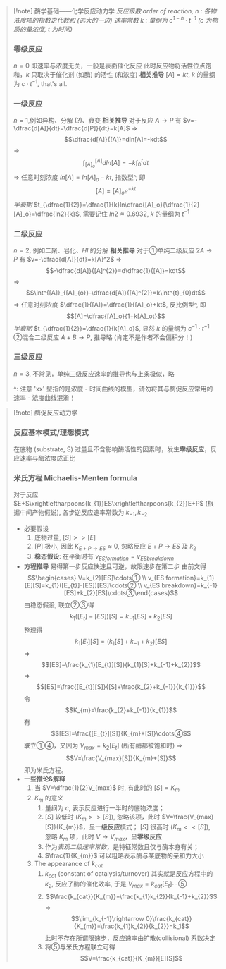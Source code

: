 > [!note] 酶学基础——化学反应动力学
> *反应级数 order of reaction, $n$ : 各物浓度项的指数之代数和 (选大的一边)*
> *速率常数 $k$ : 量纲为 $c^{1-n}·t^{-1}$ ($c$ 为物质的量浓度, $t$ 为时间)*
> ### 零级反应
> $n=0$ 即速率与浓度无关，一般是表面催化反应
> 此时反应物将活性位点饱和，$k$ 只取决于催化剂 (如酶) 的活性 (和浓度)
> **相关推导** $[A]=kt$, $k$ 的量纲为 $c·t^{-1}$, that's all.
>### 一级反应
> $n=1$,例如异构、分解 (?)、衰变
> **相关推导** 对于反应 $A→P$ 有 $v=-\dfrac{d[A]}{dt}=\dfrac{d[P]}{dt}=k[A]$
> ⇒ $$\dfrac{d[A]}{[A]}=dln[A]=-kdt$$
> ⇒ $$\int^{[A]}_{[A]_{o}}dln[A]=-k\int^{t}_{0}dt$$
> ⇒ 任意时刻浓度 $ln[A]=ln[A]_o-kt$, 指数型^, 即 $$[A]=[A]_{o} e^{-kt}$$
> *半衰期* $t_{\dfrac{1}{2}}=\dfrac{1}{k}ln\dfrac{[A]_o}{\dfrac{1}{2}[A]_o}=\dfrac{ln2}{k}$, 需要记住 $ln2\approx0.6932$, $k$ 的量纲为 $t^{-1}$
> ### 二级反应
> $n=2$, 例如二聚、皂化、$HI$ 的分解
> **相关推导** 对于①单纯二级反应 $2A→P$ 有 $v=-\dfrac{d[A]}{dt}=k[A]^2$
> ⇒ $$-\dfrac{d[A]}{[A]^{2}}=d\dfrac{1}{[A]}=kdt$$
> ⇒ $$\int^{[A]}_{[A]_{o}}-\dfrac{d[A]}{[A]^{2}}=k\int^{t}_{0}dt$$
> ⇒ 任意时刻浓度 $\dfrac{1}{[A]}=\dfrac{1}{[A]_o}+kt$, 反比例型^, 即 $$[A]=\dfrac{[A]_o}{1+k[A]_ot}$$
>  *半衰期* $t_{\dfrac{1}{2}}=\dfrac{1}{k[A]_o}$, 显然 $k$ 的量纲为 $c^{-1}·t^{-1}$
>  ②混合二级反应 $A+B→P$, 推导略 (肯定不是作者不会偏积分！)
>  ### 三级反应
>  $n=3$, 不常见，单纯三级反应速率的推导也与上条极似，略
>
>  ^: 注意 'xx' 型指的是浓度 - 时间曲线的模型，请勿将其与酶促反应常用的速率 - 浓度曲线混淆！

> [!note] 酶促反应动力学
> ### 反应基本模式/理想模式
> 在底物 (substrate, S) 过量且不含影响酶活性的因素时，发生**零级反应**，反应速率与酶浓度成正比
> ### 米氏方程 Michaelis-Menten formula
> 对于反应 $E+S\xrightleftharpoons{k_{1}}ES\xrightleftharpoons{k_{2}}E+P$ (根据中间产物假说), 各步逆反应速率常数为 $k_{-1},k_{-2}$
> * 必要假设
> 	1. 底物过量, $[S]>>[E]$
> 	2. $[P]$ 极小, 因此 $K_{E+P→ES}\approx0$, 忽略反应 $E+P→ES$ 及 $k_2$
> 	3. **稳态假设**: 在平衡时有 $v_{ES formation}=v_{ES breakdown}$
> * **方程推导** 易得第一步反应快速且可逆，故限速步在第二步
> 由前文得
>  $$\begin{cases} V=k_{2}[ES]\cdots① \\   v_{ES formation}=k_{1}[E][S]=k_{1}([E_{t}]-[ES])[ES]\cdots② \\   v_{ES breakdown}=k_{-1}[ES]+k_{2}[ES]\cdots③\end{cases}$$
> 由稳态假设, 联立②③得 $$k_{1}([E_{t}]-[ES])[S]=k_{-1}[ES]+k_{2}[ES]$$
> 整理得 $$k_{1}[E_{t}][S]=(k_{1}[S]+k_{-1}+k_{2})[ES]$$
> ⇒ $$[ES]=\frac{k_{1}[E_{t}][S]}{k_{1}[S]+k_{-1}+k_{2}}$$
> ⇒ $$[ES]=\frac{[E_{t}][S]}{[S]+\frac{k_{2}+k_{-1}}{k_{1}}}$$
> 令 $$K_{m}=\frac{k_{2}+k_{-1}}{k_{1}}$$
> 有 $$[ES]=\frac{[E_{t}][S]}{K_{m}+[S]}\cdots④$$
> 联立①④，又因为 $V_{max}=k_{2}[E_{t}]$ (所有酶都被饱和时)
> ⇒ $$V=\frac{V_{max}[S]}{K_{m}+[S]}$$
> 即为米氏方程。
> * **一些推论&解释**
> 	1. 当 $V=\dfrac{1}{2}V_{max}$ 时, 有此时的 $[S]=K_{m}$
> 	2. $K_{m}$ 的意义
> 		1. 量纲为 $c$, 表示反应进行一半时的底物浓度；
> 		2. $[S]$ 较低时 ($K_{m}>>[S]$), 忽略该项，此时 $V=\frac{V_{max}[S]}{K_{m}}$，呈**一级反应**模式； $[S]$ 很高时 ($K_{m}<<[S]$), 忽略 $K_{m}$ 项，此时 $V→V_{max}$，呈**零级反应**
> 		3. 作为*表观二级速率常数*，是特征常数且仅与酶本身有关；
> 		4. $\frac{1}{K_{m}}$ 可以粗略表示酶与某底物的亲和力大小
> 	3. The appearance of $k_{cat}$ 
> 		1. $k_{cat}$ (constant of catalysis/turnover) 其实就是反应方程中的 $k_{2}$, 反应了酶的催化效率, 于是 $V_{max}=k_{cat}[E_{t}]\cdots⑤$
> 		2. $$\frac{k_{cat}}{K_{m}}=\frac{k_{1}k_{2}}{k_{-1}+k_{2}}$$ ⇒ $$\lim_{k_{-1}\rightarrow 0}\frac{k_{cat}}{K_{m}}=\frac{k_{1}k_{2}}{k_{2}}=k_1$$ 此时不存在所谓限速步，反应速率由扩散(collisional) 系数决定
> 		3. 将⑤与米氏方程联立可得 $$V=\frac{k_{cat}}{K_{m}}[E][S]$$
> 		 
> 	
